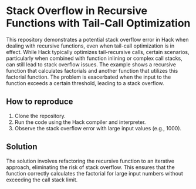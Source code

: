 # Stack Overflow in Recursive Functions with Tail-Call Optimization

This repository demonstrates a potential stack overflow error in Hack when dealing with recursive functions, even when tail-call optimization is in effect.  While Hack typically optimizes tail-recursive calls, certain scenarios, particularly when combined with function inlining or complex call stacks, can still lead to stack overflow issues.  The example shows a recursive function that calculates factorials and another function that utilizes this factorial function.  The problem is exacerbated when the input to the function exceeds a certain threshold, leading to a stack overflow.

## How to reproduce

1. Clone the repository.
2. Run the code using the Hack compiler and interpreter.
3. Observe the stack overflow error with large input values (e.g., 1000). 

## Solution

The solution involves refactoring the recursive function to an iterative approach, eliminating the risk of stack overflow. This ensures that the function correctly calculates the factorial for large input numbers without exceeding the call stack limit.